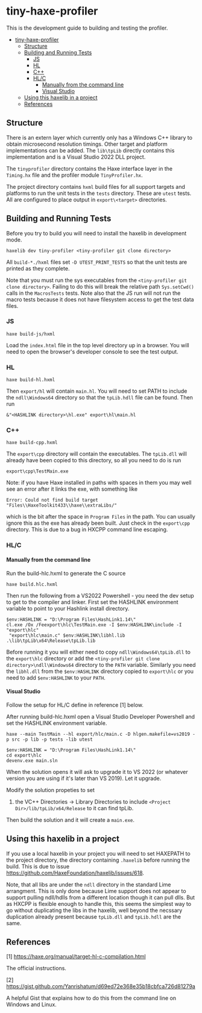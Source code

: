 # tiny-haxe-profiler

This is the development guide to building and testing the profiler.

- [tiny-haxe-profiler](#tiny-haxe-profiler)
  - [Structure](#structure)
  - [Building and Running Tests](#building-and-running-tests)
    - [JS](#js)
    - [HL](#hl)
    - [C++](#c)
    - [HL/C](#hlc)
      - [Manually from the command line](#manually-from-the-command-line)
      - [Visual Studio](#visual-studio)
  - [Using this haxelib in a project](#using-this-haxelib-in-a-project)
  - [References](#references)

## Structure

There is an extern layer which currently only has a Windows C++ library to
obtain microsecond resolution timings. Other target and platform implementations
can be added. The `lib\tpLib` directly contains this implementation and is a
Visual Studio 2022 DLL project.

The `tinyprofiler` directory contains the Haxe interface layer in the
`Timing.hx` file and the profiler module `TinyProfiler.hx`.

The project directory contains `hxml` build files for all support targets and
platforms to run the unit tests in the `tests` directory. These are `utest`
tests. All are configured to place output in `export\<target>` directories.

## Building and Running Tests

Before you try to build you will need to install the haxelib in development
mode.

`haxelib dev tiny-profiler <tiny-profiler git clone directory>`

All `build-*./hxml` files set `-D UTEST_PRINT_TESTS` so that the unit tests
are printed as they complete.

Note that you must run the sys executables from the 
`<tiny-profiler git clone directory>`. Failing to do this will break the
relative path `Sys.setCwd()` calls in the `MacrosTests` tests. Note also that
the JS run will not run the macro tests because it does not have filesystem
access to get the test data files.

### JS

`haxe build-js/hxml`

Load the `index.html` file in the top level directory up in a browser. You
will need to open the browser's developer console to see the test output.

### HL

`haxe build-hl.hxml`

Then `export/hl` will contain `main.hl`. You will need to set PATH to include
the `ndll\Windows64` directory so that the `tpLib.hdll` file can be found. Then
run 

`&"<HASHLINK directory>\hl.exe" export\hl\main.hl`

### C++

`haxe build-cpp.hxml`

The `export\cpp` directory will contain the executables. The `tpLib.dll` will
already have been copied to this directory, so all you need to do is run

`export\cpp\TestMain.exe`

Note: if you have Haxe installed in paths with spaces in them you may well see 
an error after it links the exe, with something like 

`Error: Could not find build target "Files\\HaxeToolkit433\\haxe\\extraLibs/"`

which is the bit after the space in `Program Files` in the path. You can
usually ignore this as the exe has already been built. Just check in the
`export\cpp` directory. This is due to a bug in HXCPP command line escaping.

### HL/C

#### Manually from the command line

Run the build-hlc.hxml to generate the C source

`haxe build.hlc.hxml`

Then run the following from a VS2022 Powershell - you need the dev setup to get
to the compiler and linker. First set the HASHLINK environment variable to
point to your Hashlink install directory.

```
$env:HASHLINK = "D:\Program Files\HashLink1.14\"
cl.exe /Ox /Feexport\hlc\TestMain.exe -I $env:HASHLINK\include -I "export\hlc"
 "export\hlc\main.c" $env:HASHLINK\libhl.lib .\lib\tpLib\x64\Release\tpLib.lib
```

Before running it you will either need to copy `ndll\Windows64\tpLib.dll` to the 
`export\hlc` directory or add the
`<tiny-profiler git clone directory>\ndll\Windows64` directory to the `PATH`
variable. Similarly you need the `libhl.dll` from the `$env:HASHLINK`  directory
copied to `export\hlc` or you need to add `$env:HASHLINK` to your `PATH`.

#### Visual Studio

Follow the setup for HL/C define in reference [1] below.

After running build-hlc.hxml open a Visual Studio Developer Powershell and set
the HASHLINK environment variable.

```
haxe --main TestMain --hl export/hlc/main.c -D hlgen.makefile=vs2019 -p src -p lib -p tests -lib utest

$env:HASHLINK = "D:\Program Files\HashLink1.14\"
cd export\hlc
devenv.exe main.sln
```

When the solution opens it will ask to upgrade it to VS 2022 (or whatever
version you are using if it's later than VS 2019). Let it upgrade.

Modify the solution propeties to set
   1. the VC++ Directories -> Library Directories to include 
   `<Project Dir>/lib/tpLib/x64/Release` to it can find tpLib.

Then build the solution and it will create a `main.exe`.

## Using this haxelib in a project

If you use a local haxelib in your project you will need to set HAXEPATH to the
project directory, the directory containing `.haxelib` before running the build.
This is due to issue https://github.com/HaxeFoundation/haxelib/issues/618.

Note, that all libs are under the `ndll` directory in the standard Lime
arrangment. This is only done because Lime support does not appear to support
pulling ndll/hdlls from a different location though it can pull dlls. But as
HXCPP is flexible enough to handle this, this seems the simplest way to go
without duplicating the libs in the haxelib, well beyond the necssary
duplication already present because `tpLib.dll` and `tpLib.hdll` are the same.

## References

[1] https://haxe.org/manual/target-hl-c-compilation.html

  The official instructions.

[2] https://gist.github.com/Yanrishatum/d69ed72e368e35b18cbfca726d81279a

  A helpful Gist that explains how to do this from the command line on Windows
  and Linux.

